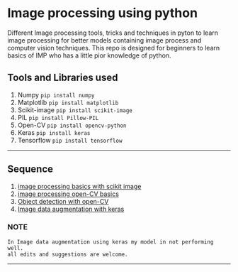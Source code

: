 # Image processing using python
Different Image processing tools, tricks and techniques in pyton to learn image processing for better models containing image process and computer vision techniques. This repo is designed for beginners to learn basics of IMP who has a little pior knowledge of python. 


## Tools and Libraries used
1. Numpy `pip install numpy`
2. Matplotlib         `pip install matplotlib`
3. Scikit-image `pip install scikit-image`
4. PIL  `pip install Pillow-PIL`
5. Open-CV  `pip install opencv-python`
6. Keras  `pip install keras`
7. Tensorflow `pip install tensorflow`
---
## Sequence
1. [image processing basics with scikit image](https://github.com/Rahul-Gothwal/Image-processing-using-python/blob/keras/image_processing_basics.ipynb)
2. [image processing open-CV basics](https://github.com/Rahul-Gothwal/Image-processing-using-python/blob/keras/image_processing_opencv_basics.ipynb)
3. [Object detection with open-CV](https://github.com/Rahul-Gothwal/Image-processing-using-python/tree/open-CV/Object%20detection%20open-CV)
4. [Image data augmentation with keras](https://github.com/Rahul-Gothwal/Image-processing-using-python/blob/keras/Image_data_augmentation-keras/Image%20Data%20Augmentation%20with%20Keras%20-%20Complete.ipynb)


### NOTE
```
In Image data augmentation using keras my model in not performing well.
all edits and suggestions are welcome.
```
***
